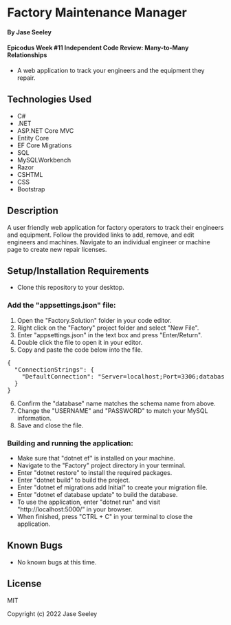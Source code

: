 # Factory Maintenance Manager

#### By Jase Seeley

#### Epicodus Week #11 Independent Code Review: Many-to-Many Relationships   
* A web application to track your engineers and the equipment they repair.

## Technologies Used
* C#
* .NET
* ASP.NET Core MVC
* Entity Core
* EF Core Migrations
* SQL
* MySQLWorkbench
* Razor
* CSHTML
* CSS
* Bootstrap

## Description

A user friendly web application for factory operators to track their engineers and equipment. Follow the provided links to add, remove, and edit engineers and machines. Navigate to an individual engineer or machine page to create new repair licenses.

## Setup/Installation Requirements

* Clone this repository to your desktop.

### Add the "appsettings.json" file:
1. Open the "Factory.Solution" folder in your code editor.
2. Right click on the "Factory" project folder and select "New File".
3. Enter "appsettings.json" in the text box and press "Enter/Return".
4. Double click the file to open it in your editor.
5. Copy and paste the code below into the file.
<pre>{  
  "ConnectionStrings": {  
    "DefaultConnection": "Server=localhost;Port=3306;database=jase_seeley;uid=[YOUR-USERNAME-HERE];pwd=[YOUR-PASSWORD-HERE];"  
  }  
}</pre>
6. Confirm the "database" name matches the schema name from above.
7. Change the "USERNAME" and "PASSWORD" to match your MySQL information.
8. Save and close the file.

### Building and running the application:
* Make sure that "dotnet ef" is installed on your machine.
* Navigate to the "Factory" project directory in your terminal.
* Enter "dotnet restore" to install the required packages.
* Enter "dotnet build" to build the project.
* Enter "dotnet ef migrations add Initial" to create your migration file.
* Enter "dotnet ef database update" to build the database.
* To use the application, enter "dotnet run" and visit "http://localhost:5000/" in your browser.
* When finished, press "CTRL + C" in your terminal to close the application.

## Known Bugs

* No known bugs at this time.

## License

MIT

Copyright (c) 2022 Jase Seeley  